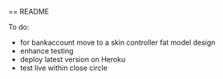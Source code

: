 == README

To do:
- for bankaccount move to a skin controller fat model design
- enhance testing
- deploy latest version on Heroku
- test live within close circle
